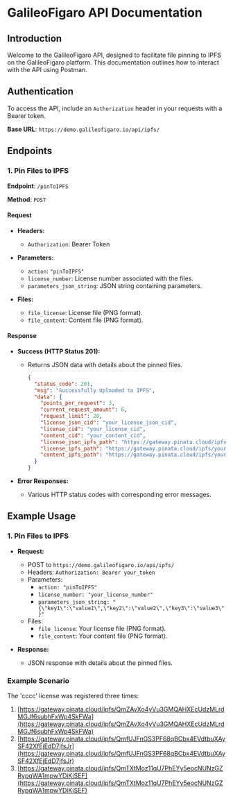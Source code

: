 # GalileoFigaro API Documentation

## Introduction

Welcome to the GalileoFigaro API, designed to facilitate file pinning to IPFS on the GalileoFigaro platform. This documentation outlines how to interact with the API using Postman.

## Authentication

To access the API, include an `Authorization` header in your requests with a Bearer token.

**Base URL**: `https://demo.galileofigaro.io/api/ipfs/`

## Endpoints

### 1. Pin Files to IPFS

**Endpoint**: `/pinToIPFS`

**Method**: `POST`

#### Request

- **Headers:**
  - `Authorization`: Bearer Token

- **Parameters:**
  - `action`: `"pinToIPFS"`
  - `license_number`: License number associated with the files.
  - `parameters_json_string`: JSON string containing parameters.

- **Files:**
  - `file_license`: License file (PNG format).
  - `file_content`: Content file (PNG format).

#### Response

- **Success (HTTP Status 201):**
  - Returns JSON data with details about the pinned files.
    ```json
    {
      "status_code": 201,
      "msg": "Successfully Uploaded to IPFS",
      "data": {
        "points_per_request": 3,
        "current_request_amount": 6,
        "request_limit": 20,
        "license_json_cid": "your_license_json_cid",
        "license_cid": "your_license_cid",
        "content_cid": "your_content_cid",
        "license_json_ipfs_path": "https://gateway.pinata.cloud/ipfs/your_license_json_cid",
        "license_ipfs_path": "https://gateway.pinata.cloud/ipfs/your_license_cid",
        "content_ipfs_path": "https://gateway.pinata.cloud/ipfs/your_content_cid"
      }
    }
    ```

- **Error Responses:**
  - Various HTTP status codes with corresponding error messages.

## Example Usage

### 1. Pin Files to IPFS

- **Request:**
  - POST to `https://demo.galileofigaro.io/api/ipfs/`
  - Headers: `Authorization: Bearer your_token`
  - Parameters:
    - `action: "pinToIPFS"`
    - `license_number: "your_license_number"`
    - `parameters_json_string: "{\"key1\":\"value1\",\"key2\":\"value2\",\"key3\":\"value3\"}"`
  - Files:
    - `file_license`: Your license file (PNG format).
    - `file_content`: Your content file (PNG format).

- **Response:**
  - JSON response with details about the pinned files.
 
### Example Scenario

The 'cccc' license was registered three times:

1. [https://gateway.pinata.cloud/ipfs/QmZAvXo4yVu3GMQAHXEcUdzMLrdMGJf6subhFxWp4SkFWa](https://gateway.pinata.cloud/ipfs/QmZAvXo4yVu3GMQAHXEcUdzMLrdMGJf6subhFxWp4SkFWa)
2. [https://gateway.pinata.cloud/ipfs/QmfUJFnGS3PF68qBCbx4EVdtbuXAySF42XfEjEdD7jfsJr](https://gateway.pinata.cloud/ipfs/QmfUJFnGS3PF68qBCbx4EVdtbuXAySF42XfEjEdD7jfsJr)
3. [https://gateway.pinata.cloud/ipfs/QmTXtMoz11qU7PhEYy5eocNUNzGZRypqWA1mpwYDiKiSEF](https://gateway.pinata.cloud/ipfs/QmTXtMoz11qU7PhEYy5eocNUNzGZRypqWA1mpwYDiKiSEF)
